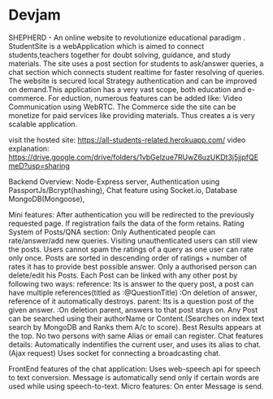 # Devjam
SHEPHERD - An online website to revolutionize educational paradigm . 
StudentSite is a webApplication which is aimed to connect students,teachers together for doubt solving, guidance, and study materials. The site uses a post section for students to ask/answer queries, a chat section which connects student realtime for faster resolving of queries. The website is secured local Strategy authentication and can be improved on demand.This application has a very vast scope, both education and e-commerce. For eduction, numerous features can be added like: Video Communication using WebRTC. The Commerce side the site can be monetize for paid services like providing materials. Thus creates a is very scalable application.  

visit the hosted site: https://all-students-related.herokuapp.com/
video explanation: https://drive.google.com/drive/folders/1vbGelzue7RUwZ6uzUKDt3j5jjpfQEmeD?usp=sharing

Backend Overview:
Node-Express server,
Authentication using PassportJs/Bcrypt(hashing),
Chat feature using Socket.io,
Database MongoDB(Mongoose),

Mini features:
After authentication you will be redirected to the previously requested page.
If registration fails the data of the form retains.
Rating System of Posts/QNA section:
	Only Authenticated people can rate/answer/add new queries.
	Visiting unauthenticated users can still view the posts.
	Users cannot spam the ratings of a query as one user can rate only once.
	Posts are sorted in descending order of ratings + number of rates it has to provide best possible answer.
	Only a authorised person can delete/edit his Posts.
	Each Post can be linked with any other post by following two ways:
		reference: Its is answer to the query post, a post can have multiple references(titled as :@QuestionTitle)
				:On deletion of answer, reference of it automatically destroys.
		parent: Its is a question post of the given answer.
		 		:On deletion parent, answers to that post stays on.
	Any Post can be searched using their authorName or Content.(Searches on index text search by MongoDB and Ranks them A/c to score). Best Results appears at the top.
No two persons with same Alias or email can register.
Chat features details:
	Automatically indentifies the current user, and uses its alias to chat.(Ajax request)
	Uses socket for connecting a broadcasting chat. 

FrontEnd features of the chat application:
	Uses web-speech api for speech to text conversion.
	Message is automatically send only if certain words are used while using speech-to-text.
	Micro features:
		On enter Message is send.
